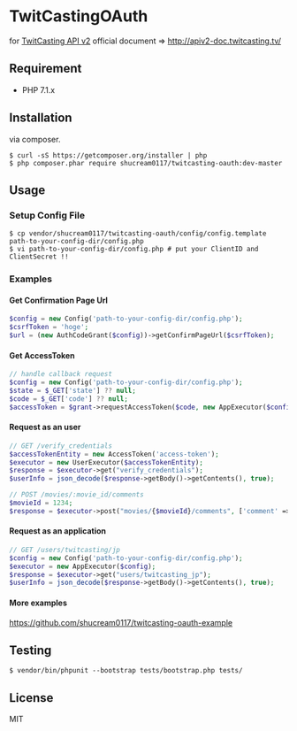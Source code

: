 # TwitCastingOAuth

for [TwitCasting API v2](http://twitcasting.tv/indexapiv2.php)
official document => http://apiv2-doc.twitcasting.tv/

## Requirement

- PHP 7.1.x

## Installation
via composer.

```console
$ curl -sS https://getcomposer.org/installer | php
$ php composer.phar require shucream0117/twitcasting-oauth:dev-master
```

## Usage

### Setup Config File

```console
$ cp vendor/shucream0117/twitcasting-oauth/config/config.template path-to-your-config-dir/config.php
$ vi path-to-your-config-dir/config.php # put your ClientID and ClientSecret !!
```

### Examples

#### Get Confirmation Page Url

```php
$config = new Config('path-to-your-config-dir/config.php');
$csrfToken = 'hoge';
$url = (new AuthCodeGrant($config))->getConfirmPageUrl($csrfToken);
```

#### Get AccessToken

```php
// handle callback request
$config = new Config('path-to-your-config-dir/config.php');
$state = $_GET['state'] ?? null;
$code = $_GET['code'] ?? null;
$accessToken = $grant->requestAccessToken($code, new AppExecutor($config));
```

#### Request as an user

```php
// GET /verify_credentials
$accessTokenEntity = new AccessToken('access-token');
$executor = new UserExecutor($accessTokenEntity);
$response = $executor->get("verify_credentials");
$userInfo = json_decode($response->getBody()->getContents(), true);

// POST /movies/:movie_id/comments
$movieId = 1234;
$response = $executor->post("movies/{$movieId}/comments", ['comment' => 'hello!!']);
```

#### Request as an application

```php
// GET /users/twitcasting/jp
$config = new Config('path-to-your-config-dir/config.php');
$executor = new AppExecutor($config);
$response = $executor->get("users/twitcasting_jp");
$userInfo = json_decode($response->getBody()->getContents(), true);
```

#### More examples

https://github.com/shucream0117/twitcasting-oauth-example

## Testing

```console
$ vendor/bin/phpunit --bootstrap tests/bootstrap.php tests/
```

## License
MIT
